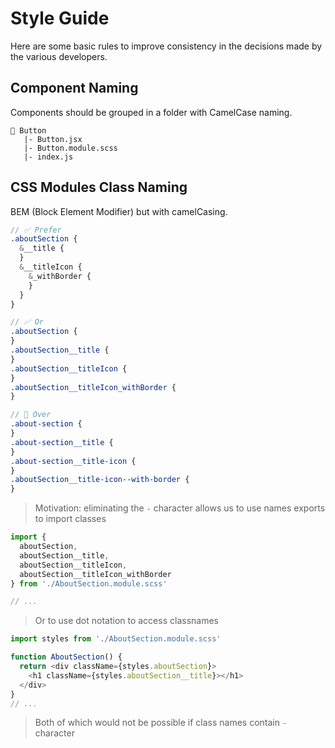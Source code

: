 # Style Guide

Here are some basic rules to improve consistency in the decisions made by the various developers.

## Component Naming

Components should be grouped in a folder with CamelCase naming.

```
📂 Button
   |- Button.jsx
   |- Button.module.scss
   |- index.js
```

## CSS Modules Class Naming

BEM (Block Element Modifier) but with camelCasing.

```scss
// ✅ Prefer
.aboutSection {
  &__title {
  }
  &__titleIcon {
    &_withBorder {
    }
  }
}

// ✅ Or
.aboutSection {
}
.aboutSection__title {
}
.aboutSection__titleIcon {
}
.aboutSection__titleIcon_withBorder {
}

// 🚫 Over
.about-section {
}
.about-section__title {
}
.about-section__title-icon {
}
.aboutSection__title-icon--with-border {
}
```

> Motivation: eliminating the `-` character allows us to use names exports to import classes

```JavaScript
import {
  aboutSection,
  aboutSection__title,
  aboutSection__titleIcon,
  aboutSection__titleIcon_withBorder
} from './AboutSection.module.scss'

// ...
```

> Or to use dot notation to access classnames

```JavaScript
import styles from './AboutSection.module.scss'

function AboutSection() {
  return <div className={styles.aboutSection}>
    <h1 className={styles.aboutSection__title}></h1>
  </div>
}
// ...
```

> Both of which would not be possible if class names contain `-` character
